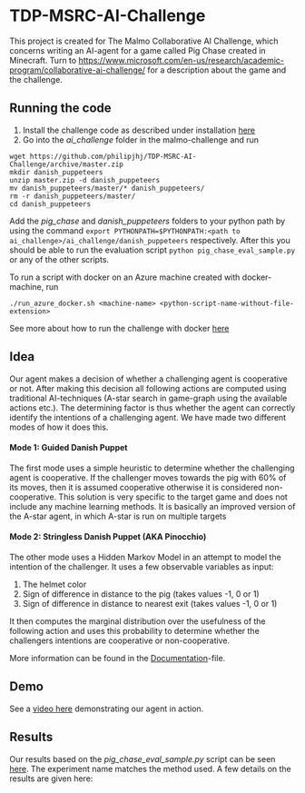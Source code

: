 # TDP-MSRC-AI-Challenge

This project is created for The Malmo Collaborative AI Challenge, which concerns writing an AI-agent for a game called 
Pig Chase created in Minecraft.
Turn to https://www.microsoft.com/en-us/research/academic-program/collaborative-ai-challenge/ for a description about 
the game and the challenge.

## Running the code
1. Install the challenge code as described under installation [here](https://github.com/Microsoft/malmo-challenge#installation)
1. Go into the *ai_challenge* folder in the malmo-challenge and run
```
wget https://github.com/philipjhj/TDP-MSRC-AI-Challenge/archive/master.zip
mkdir danish_puppeteers
unzip master.zip -d danish_puppeteers
mv danish_puppeteers/master/* danish_puppeteers/
rm -r danish_puppeteers/master/
cd danish_puppeteers
```
Add the *pig_chase* and *danish_puppeteers* folders to your python path by using the command `export PYTHONPATH=$PYTHONPATH:<path to ai_challenge>/ai_challenge/danish_puppeteers` respectively. After this you should be able to run the evaluation script `python pig_chase_eval_sample.py` or any of the other scripts.

To run a script with docker on an Azure machine created with docker-machine, run
```
./run_azure_docker.sh <machine-name> <python-script-name-without-file-extension>
```
See more about how to run the challenge with docker [here](https://github.com/Microsoft/malmo-challenge/tree/master/docker)
## Idea

Our agent makes a decision of whether a challenging agent is cooperative or not. After making this decision all
following actions are computed using traditional AI-techniques (A-star search in game-graph using the available
actions etc.). The determining factor is thus whether the agent can correctly identify the intentions of a 
challenging agent. We have made two different modes of how it does this.

#### Mode 1: Guided Danish Puppet
The first mode uses a simple heuristic to determine whether the challenging agent is cooperative. If the challenger 
moves towards the pig with 60% of its moves, then it is assumed cooperative otherwise it is considered non-cooperative.
This solution is very specific to the target game and does not include any machine learning methods. It is basically
an improved version of the A-star agent, in which A-star is run on multiple targets 

#### Mode 2: Stringless Danish Puppet (AKA Pinocchio)
The other mode uses a Hidden Markov Model in an attempt to model the intention of the challenger. It uses a few
observable variables as input:
1. The helmet color
1. Sign of difference in distance to the pig (takes values -1, 0 or 1)
1. Sign of difference in distance to nearest exit (takes values -1, 0 or 1)  

It then computes the marginal distribution over the usefulness of the following action and uses this probability to
determine whether the challengers intentions are cooperative or non-cooperative.  

More information can be found in the 
[Documentation](https://github.com/philipjhj/TDP-MSRC-AI-Challenge/blob/master/Documentation.md)-file.
## Demo
See a [video here](https://www.youtube.com/watch?v=T8afN7Kjo3E&feature=youtu.be) demonstrating our agent in action.

## Results
Our results based on the *pig_chase_eval_sample.py* script can be seen [here](https://malmo-leaderboard.azurewebsites.net/). The experiment name matches the method used. A few details on the results are given here:
